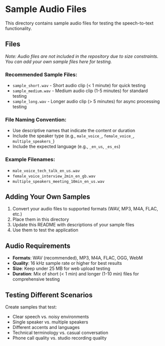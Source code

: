 # Sample Audio Files

This directory contains sample audio files for testing the speech-to-text functionality.

## Files

*Note: Audio files are not included in the repository due to size constraints. You can add your own sample files here for testing.*

### Recommended Sample Files:
- `sample_short.wav` - Short audio clip (< 1 minute) for quick testing
- `sample_medium.wav` - Medium audio clip (1-5 minutes) for standard testing
- `sample_long.wav` - Longer audio clip (> 5 minutes) for async processing testing

### File Naming Convention:
- Use descriptive names that indicate the content or duration
- Include the speaker type (e.g., `male_voice_`, `female_voice_`, `multiple_speakers_`)
- Include the expected language (e.g., `_en_us`, `_es_es`)

### Example Filenames:
- `male_voice_tech_talk_en_us.wav`
- `female_voice_interview_2min_en_gb.wav`
- `multiple_speakers_meeting_10min_en_us.wav`

## Adding Your Own Samples

1. Convert your audio files to supported formats (WAV, MP3, M4A, FLAC, etc.)
2. Place them in this directory
3. Update this README with descriptions of your sample files
4. Use them to test the application

## Audio Requirements

- **Formats**: WAV (recommended), MP3, M4A, FLAC, OGG, WebM
- **Quality**: 16 kHz sample rate or higher for best results
- **Size**: Keep under 25 MB for web upload testing
- **Duration**: Mix of short (< 1 min) and longer (1-10 min) files for comprehensive testing

## Testing Different Scenarios

Create samples that test:
- Clear speech vs. noisy environments
- Single speaker vs. multiple speakers
- Different accents and languages
- Technical terminology vs. casual conversation
- Phone call quality vs. studio recording quality
